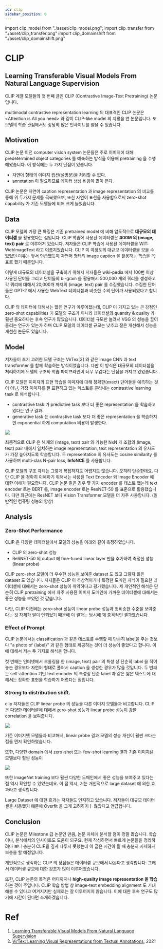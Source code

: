 ```yaml
---
id: clip
sidebar_position: 0
---
```

import clip_model from "./asset/clip_model.png";
import clip_transfer from "./asset/clip_transfer.png"
import clip_domainshift from "./asset/clip_domainshift.png"

# CLIP

## Learning Transferable Visual Models From Natural Language Supervision

CLIP 계열 모델들의 첫 번째 글인 CLIP (Contrastive Image-Text Pretraining) 논문입니다. 

multimodal contrastive representation learning 의 대표격인 CLIP 논문은 \<Attention is All you need> 와 같이 CLIP-like model 의 지평을 연 논문입니다. 또 모델의 학습 관점에서도 상당히 많은 인사이트를 얻을 수 있습니다.

## Motivation

CLIP 논문 이전 computer vision system 논문들은 주로 이미지에 대해 predetermined object categories 를 예측하는 방식을 이용해 pretraining 을 수행해왔습니다. 이 방식에는 두 가지 단점이 있습니다.

- 자연어 형태의 이미지 캡션(설명문)을 처리할 수 없다.
- annotation 이 필요하므로 데이터 생성 비용이 많이 든다.

CLIP 논문은 자연어 caption representation 과 image representation 의 비교를 통해 위 두가지 문제를 극복했으며, 또한 자연어 표현을 사용함으로써 zero-shot capability 가 기존 모델들에 비해 크게 늘었습니다.

## Data

CLIP 모델의 가장 큰 특징은 기존 pretrained model 에 비해 압도적으로 **대규모의 데이터셑** 을 활용했다는 점입니다. CLIP 학습에 사용된 데이터셑은 **400M 의 (image, text) pair** 로 이루어져 있습니다. 저자들은 CLIP 학습에 사용된 데이터셑을 WIT: WebImageText 라고 이름지었습니다. CLIP 이 이정도의 대규모 데이터셑을 모을 수 있었던 이유는 앞서 언급했듯이 자연어 형태의 image caption 을 활용하는 학습을 목표로 했기 때문입니다.

이렇게 대규모의 데이터셑을 구축하기 위해서 저자들은 wiki-pedia 에서 100번 이상 사용된 단어들 그리고 단어들의 bi-gram 을 활용해서 500,000 개의 쿼리를 생성하고 각 쿼리에 대해서 20,000개 까지의 (image, text) pair 를 수집했습니다. 수집한 단어들은 GPT-2 에서 사용한 WebText 데이터셑과 비슷한 수의 단어가 사용되었다고 합니다. 

CLIP 의 데이터에 대해서는 많은 연구가 이루어졌는데, CLIP 이 가지고 있는 큰 강점인 zero-shot capabilities 가 모델의 구조가 아니라 데이터셑의 quantity & quality 가 훨씬 중요하다는 후속 연구가 많았습니다. 데이터셑 규모만 늘려서 VGG 의 성능을 끌어올리는 연구가 있는가 하며 CLIP 모델의 데이터셑 규모는 낮추고 질은 개선해서 성능을 개선한 논문도 있습니다.

## Model

저자들이 초기 고려한 모델 구조는 VirTex[2] 와 같은 image CNN 과 text transformer 를 함께 학습하는 방식이었습니다. 다만 이 방식은 대규모의 데이터셑을 처리하기에 모델의 구조와 학습 파이프라인이 너무 무겁다는 단점을 가지고 있었습니다. 

CLIP 모델은 이미지의 표현 학습을 이미지에 대해 정확한(exact) 단어들을 예측하는 것이 아닌, 가장 이미지를 잘 표현하고 있는 텍스트를 골라내는 contrastive learning task 로 해석합니다. 

- contrastive task  가 predictive task  보다 더 좋은 representation 을 학습하고 있다는 연구 결과.
- generative task 는 contrastive task 보다 더 좋은 representation 을 학습하지만 exponential 하게 computation 비용이 발생한다.

<div style={{textAlign: 'Center'}}>
    <img src={clip_model} />
</div>


최종적으로 CLIP 은 N 개의 (image, text) pair 와 가능한 NxN 개 조합의 (image, text) pair 내에서 일치하는 image representation, text representation 의 유사도가 가장 높아지도록 학습합니다. 두 representation 의 유사도는 cosine similarity 를 사용하며 multi-clas N-pair loss, **InfoNCE** 를 사용합니다. 

CLIP 모델의 구조 자체는 그렇게 복잡하지도 어렵지도 않습니다. 오히려 단순한데요. 다만 CLIP 을 정확히 이해하기 위해서는 사용된 Text Encoder 와 Image Encoder 에 대한 이해가 필요합니다. CLIP 논문 같은 경우 몇 가지 encoder 를 테스트 했는데 text encoder 로는 BERT 를, image encoder 로는 ResNET-50 를 표준으로 활용했습니다. 다만 최근에는 ResNET 보다 Vision Transformer 모델을 더 자주 사용합니다. (일반적인 컴퓨팅 성능의 향상)

## Analysis

### Zero-Shot Performance

CLIP 은 다양한 데이터셑에서 모델의 성능을 아래와 같이 측정하였습니다.

- CLIP 의 zero-shot 성능
- ReSNET-50 의 output 에 fine-tuned linear layer 만을 추가하여 측정한 성능 (linear probe)

CLIP zero-shot 모델이 더 우수한 성능을 보여준 dataset 도 있고 그렇지 않은 dataset 도 있습니다. 저자들은 CLIP 이 추상적이거나 특정한 도메인 지식이 필요한 데이터셑에 대해서는 zero-shot 성능이 취약하다고 평가했습니다. 제 개인적인 해석은 단순히 CLIP pretraining 에서 자주 사용된 이미지 도메인에 가까운 데이터셑에 대해서는 좋은 성능을 보였던 것 같습니다.

다만, CLIP 이전에는 zero-shot 성능이 linear probe 성능과 엇비슷한 수준을 보여준다는 것 자체가 말이 안되었기 때문에 이 결과는 당시에 꽤 충격적인 결과였습니다.

### Effect of Prompt

CLIP 논문에서는 classification 과 같은 테스트를 수행할 때 단순히 label을 주는 것보다 "a photo of \{label}" 과 같은 형태로 제공하는 것이 더 성능이 좋았다고 합니다. 이에 대해서 저는 두 가지로 해석을 합니다.

첫 번째는 인터넷에서 크롤링을 한 (image, text) pair 의 특성 상 단순히 label 을 적어놓는 경우보다 자연어 형태로 풀어서 caption 을 생성한 경우가 많을 것입니다. 두 번째는 self-attention 기반 text encoder 의 특성상 단순 label 과 같은 짧은 텍스트에 대해서는 정확한 표현을 학습하기 어렵다는 점입니다.

### Strong to distribution shift.

clip 저자들은 CLIP linear probe 의 성능을 다른 이미지 모델들과 비교합니다. CLIP 은 다양한 데이터셑에 대해서 zero-shot 성능과 linear probe 성능이 강한 correlation 을 보여줍니다. 

<div style={{textAlign: 'Center'}}>
    <img src={clip_transfer} style={{width: 700}}  />
</div>

기존 이미지넷 모델들과 비교해서, linear probe 결과 모델의 성능 개선이 훨씬 크다는 점을 먼저 확인하였습니다. 

또한, 다양한 domain 에서 zero-shot 또는 few-shot learning 결과 기존 이미지넽 모델보다 훨씬 성능이 

<div style={{textAlign: 'Center'}}>
    <img src={clip_domainshift} style={{width: 700}} />
</div>


또한 ImageNet training 보다 훨씬 다양한 도메인에서 좋은 성능을 보여주고 있다는 점 역시 확인할 수 있었는데요. 이 점 역시, 저는 개인적으로 large dataset 에 의한 효과라고 생각합니다.

Large Dataset 에 대한 효과는 저자들도 인지하고 있습니다. 저자들이 대규모 데이터셑을 사용했기 떄문에 Overfit 을 크게 고려하지ㅏ 않았다고 언급합니다.

## Conclusion

CLIP 논문은 Milestone 급 논문인 만큼, 논문 자체에 분석할 점이 정말 많습니다. 학습이나, 분석에서의 인사이트도 도움이 되구요. 현재 작성하면서 빠르게 논문들을 정리하려다 보니 충분히 CLIP을 깊게 다루지 못했는데 이 글은 시간이 될 때 충분히 자세하게 보충을 할 예정입니다.

개인적으로 생각하는 CLIP 의 장점들은 데이터셑 규모에서 나온다고 생각합니다. 그래서 데이터셑 규모에 대한 강조가 많이 이루어졌습니다.

또한, CLIP 논문의 목적은 어디까지나 **high-quality image representation 을 학습**하는 것이 주입니다. CLIP 학습 방법 상 image-text embedding alignment 도 기대해볼 수 있다고 여겨지지만 실제로는 잘 이루어지지 않습니다. 이에 대한 후속 연구도 많기에 시간이 된다면 소개하겠습니다.

# Ref

1. [Learning Transferable Visual Models From Natural Language Supervision](https://arxiv.org/pdf/2103.00020.pdf)
2. [VirTex: Learning Visual Representations from Textual Annotations](https://arxiv.org/pdf/2006.06666.pdf), 2021